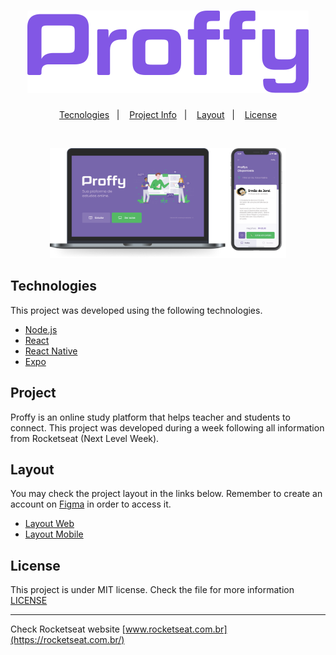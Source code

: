 <h1 align="center">
    <img alt="Proffy" title="Proffy" src=".github/logo.svg" />
</h1>

<p align="center">
  <a href="#technologies">Tecnologies</a>&nbsp;&nbsp;&nbsp;|&nbsp;&nbsp;&nbsp;
  <a href="#project">Project Info</a>&nbsp;&nbsp;&nbsp;|&nbsp;&nbsp;&nbsp;
  <a href="#layout">Layout</a>&nbsp;&nbsp;&nbsp;|&nbsp;&nbsp;&nbsp;
  <a href="#license">License</a>
</p>

<br>

<p align="center">
  <img alt="Proffy" src=".github/proffy.png" width="75%">
</p>

## Technologies

This project was developed using the following technologies.

- [Node.js](https://nodejs.org/en/)
- [React](https://reactjs.org)
- [React Native](https://facebook.github.io/react-native/)
- [Expo](https://expo.io/)

## Project

Proffy is an online study platform that helps teacher and students to connect. This project was developed during a week following all information from Rocketseat (Next Level Week). 

## Layout

You may check the project layout in the links below. Remember to create an account on [Figma](http://figma.com/) in order to access it.

- [Layout Web](https://www.figma.com/file/GHGS126t7WYjnPZdRKChJF/Proffy-Web)
- [Layout Mobile](https://www.figma.com/file/e33KvgUpFdunXxJjHnK7CG/Proffy-Mobile)

## License

This project is under MIT license. Check the file for more information [LICENSE](LICENSE.md) 

---

Check Rocketseat website [www.rocketseat.com.br](https://rocketseat.com.br/)